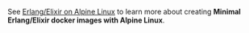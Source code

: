 See [Erlang/Elixir on Alpine Linux](https://github.com/msaraiva/alpine-erlang) to learn more about creating **Minimal Erlang/Elixir docker images with Alpine Linux**.
